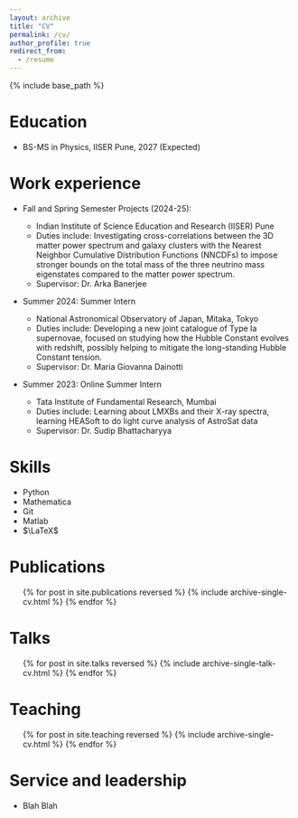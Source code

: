 ```yaml
---
layout: archive
title: "CV"
permalink: /cv/
author_profile: true
redirect_from:
  - /resume
---
```


{% include base_path %}

Education
======
* BS-MS in Physics, IISER Pune, 2027 (Expected)

Work experience
======
* Fall and Spring Semester Projects (2024-25):
  * Indian Institute of Science Education and Research (IISER) Pune
  * Duties include: Investigating cross-correlations between the 3D matter power spectrum and galaxy clusters with
the Nearest Neighbor Cumulative Distribution Functions (NNCDFs) to impose stronger bounds on the
total mass of the three neutrino mass eigenstates compared to the matter power spectrum.
  * Supervisor: Dr. Arka Banerjee 
* Summer 2024: Summer Intern
  * National Astronomical Observatory of Japan, Mitaka, Tokyo
  * Duties include:  Developing a new joint catalogue of Type Ia supernovae, focused on studying how the Hubble Constant evolves with redshift, possibly helping to mitigate the long-standing Hubble Constant tension.
  * Supervisor: Dr. Maria Giovanna Dainotti

* Summer 2023: Online Summer Intern
  * Tata Institute of Fundamental Research, Mumbai
  * Duties include: Learning about LMXBs and their X-ray spectra, learning HEASoft to do light curve analysis of AstroSat data
  * Supervisor: Dr. Sudip Bhattacharyya

  
Skills
======
* Python
* Mathematica
* Git
* Matlab
* $\LaTeX$

Publications
======
  <ul>{% for post in site.publications reversed %}
    {% include archive-single-cv.html %}
  {% endfor %}</ul>
  
Talks
======
  <ul>{% for post in site.talks reversed %}
    {% include archive-single-talk-cv.html  %}
  {% endfor %}</ul>
  
Teaching
======
  <ul>{% for post in site.teaching reversed %}
    {% include archive-single-cv.html %}
  {% endfor %}</ul>
  
Service and leadership
======
* Blah Blah
